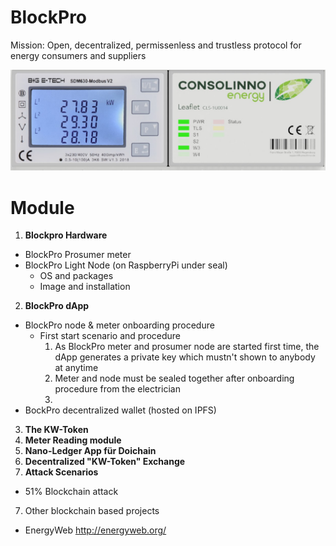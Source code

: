 # BlockPro
Mission: Open, decentralized, permissenless and trustless protocol for energy consumers and suppliers

![Consollino Prosumer Node](./Consollino.png)

# Module
1. **Blockpro Hardware**
  - BlockPro Prosumer meter
  - BlockPro Light Node (on RaspberryPi under seal)
    - OS and packages
    - Image and installation
2. **BlockPro dApp**
  - BlockPro node & meter onboarding procedure
    - First start scenario and procedure
      1. As BlockPro meter and prosumer node are started first time, the dApp generates a private key which mustn't shown to anybody at anytime
      2. Meter and node must be sealed together after onboarding procedure from the electrician
      3. 
  - BockPro decentralized wallet (hosted on IPFS)
3. **The KW-Token**
4. **Meter Reading module**
5. **Nano-Ledger App für Doichain**
6. **Decentralized "KW-Token" Exchange**
6. **Attack Scenarios**
  - 51% Blockchain attack
7. Other blockchain based projects
  - EnergyWeb http://energyweb.org/
